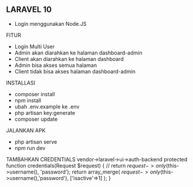 ## LARAVEL 10
- Login menggunakan Node.JS
  
FITUR
- Login Multi User
- Admin akan diarahkan ke halaman dashboard-admin
- Client akan diarahkan ke halaman dashboard
- Admin bisa akses semua halaman
- Client tidak bisa akses halaman dashboard-admin

INSTALLASI
- composer install
- npm install
- ubah .env.example ke .env
- php artisan key:generate
- composer update

JALANKAN APK
- php artisan serve
- npm run dev
  
TAMBAHKAN CREDENTIALS
vendor->laravel->ui->auth-backend
protected function credentials(Request $request)
    {
        // return $request->only($this->username(), 'password');
        return array_merge(
            $request->only($this->username(),'password'),
            ['isactive'=>1]
        );
    }

